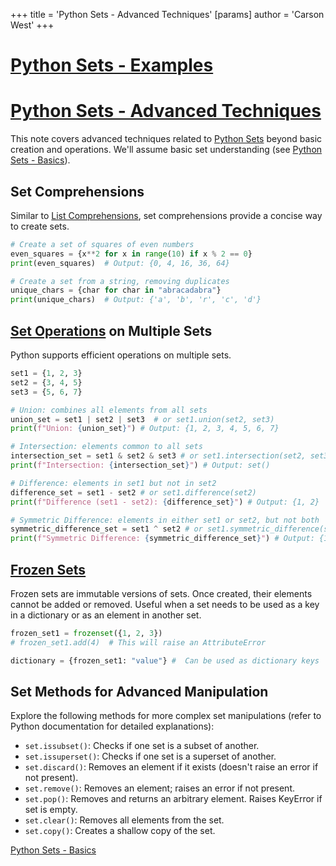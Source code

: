 +++
 title = 'Python Sets - Advanced Techniques'
[params]
	author = 'Carson West'
+++
# [Python Sets - Examples](./../python-sets---examples/)
# [Python Sets - Advanced Techniques](./../python-sets---advanced-techniques/) 
This note covers advanced techniques related to [Python Sets](./../python-sets/) beyond basic creation and operations.  We'll assume basic set understanding (see [Python Sets - Basics](./../python-sets---basics/)).

## Set Comprehensions

Similar to [List Comprehensions](./../list-comprehensions/), set comprehensions provide a concise way to create sets.

```python
# Create a set of squares of even numbers
even_squares = {x**2 for x in range(10) if x % 2 == 0}
print(even_squares)  # Output: {0, 4, 16, 36, 64}

# Create a set from a string, removing duplicates
unique_chars = {char for char in "abracadabra"}
print(unique_chars)  # Output: {'a', 'b', 'r', 'c', 'd'}
```

## [Set Operations](./../set-operations/) on Multiple Sets

Python supports efficient operations on multiple sets.

```python
set1 = {1, 2, 3}
set2 = {3, 4, 5}
set3 = {5, 6, 7}

# Union: combines all elements from all sets
union_set = set1 | set2 | set3  # or set1.union(set2, set3)
print(f"Union: {union_set}") # Output: {1, 2, 3, 4, 5, 6, 7}

# Intersection: elements common to all sets
intersection_set = set1 & set2 & set3 # or set1.intersection(set2, set3)
print(f"Intersection: {intersection_set}") # Output: set()

# Difference: elements in set1 but not in set2
difference_set = set1 - set2 # or set1.difference(set2)
print(f"Difference (set1 - set2): {difference_set}") # Output: {1, 2}

# Symmetric Difference: elements in either set1 or set2, but not both
symmetric_difference_set = set1 ^ set2 # or set1.symmetric_difference(set2)
print(f"Symmetric Difference: {symmetric_difference_set}") # Output: {1, 2, 4, 5}
```


## [Frozen Sets](./../frozen-sets/) 
Frozen sets are immutable versions of sets.  Once created, their elements cannot be added or removed.  Useful when a set needs to be used as a key in a dictionary or as an element in another set.

```python
frozen_set1 = frozenset({1, 2, 3})
# frozen_set1.add(4)  # This will raise an AttributeError

dictionary = {frozen_set1: "value"} #  Can be used as dictionary keys
```

##  Set Methods for Advanced Manipulation

Explore the following methods for more complex set manipulations (refer to Python documentation for detailed explanations):


* `set.issubset()`: Checks if one set is a subset of another.
* `set.issuperset()`: Checks if one set is a superset of another.
* `set.discard()`: Removes an element if it exists (doesn't raise an error if not present).
* `set.remove()`: Removes an element; raises an error if not present.
* `set.pop()`: Removes and returns an arbitrary element. Raises KeyError if set is empty.
* `set.clear()`: Removes all elements from the set.
* `set.copy()`: Creates a shallow copy of the set.


[Python Sets - Basics](./../python-sets---basics/)

